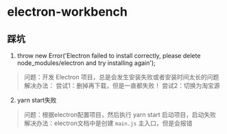 # electron-workbench

## 踩坑
1. throw new Error('Electron failed to install correctly, please delete node_modules/electron and try installing again');
> 问题：开发 Electron 项目，总是会发生安装失败或者安装时间太长的问题
> 解决办法：
> 尝试1：删掉再下载，但是一直都失败！
> 尝试2：切换为淘宝源

2. yarn start失败
> 问题：根据electron配置项目，然后执行 yarn start 启动项目，启动失败
> 解决办法：electron文档中是创建 `main.js` 主入口，但是会报错
